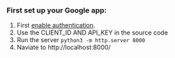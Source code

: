 ### First set up your Google app:
1. First [enable authentication](https://developers.google.com/gmail/api/quickstart/js).
2. Use the CLIENT_ID AND API_KEY in the source code
3. Run the server `python3 -m http.server 8000`
4. Naviate to http://localhost:8000/


